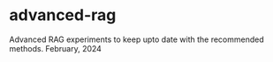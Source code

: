 # advanced-rag

Advanced RAG experiments to keep upto date with the recommended methods.
February, 2024
